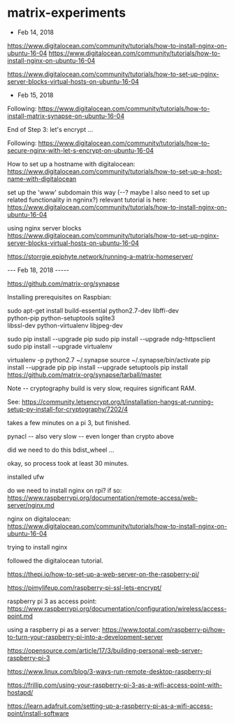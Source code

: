 # matrix-experiments

- Feb 14, 2018

https://www.digitalocean.com/community/tutorials/how-to-install-nginx-on-ubuntu-16-04
https://www.digitalocean.com/community/tutorials/how-to-install-nginx-on-ubuntu-16-04

https://www.digitalocean.com/community/tutorials/how-to-set-up-nginx-server-blocks-virtual-hosts-on-ubuntu-16-04

- Feb 15, 2018

Following: https://www.digitalocean.com/community/tutorials/how-to-install-matrix-synapse-on-ubuntu-16-04

End of Step 3: let's encrypt ...

Following: https://www.digitalocean.com/community/tutorials/how-to-secure-nginx-with-let-s-encrypt-on-ubuntu-16-04

How to set up a hostname with digitalocean:
https://www.digitalocean.com/community/tutorials/how-to-set-up-a-host-name-with-digitalocean

set up the 'www' subdomain this way (--? maybe I also need to set up related functionality in ngninx?) relevant tutorial is here: https://www.digitalocean.com/community/tutorials/how-to-install-nginx-on-ubuntu-16-04

using nginx server blocks
https://www.digitalocean.com/community/tutorials/how-to-set-up-nginx-server-blocks-virtual-hosts-on-ubuntu-16-04

https://storrgie.epiphyte.network/running-a-matrix-homeserver/

--- Feb 18, 2018 -----

https://github.com/matrix-org/synapse

Installing prerequisites on Raspbian:

sudo apt-get install build-essential python2.7-dev libffi-dev \
                     python-pip python-setuptools sqlite3 \
                     libssl-dev python-virtualenv libjpeg-dev

sudo pip install --upgrade pip
sudo pip install --upgrade ndg-httpsclient
sudo pip install --upgrade virtualenv

virtualenv -p python2.7 ~/.synapse
source ~/.synapse/bin/activate
pip install --upgrade pip
pip install --upgrade setuptools
pip install https://github.com/matrix-org/synapse/tarball/master

Note -- cryptography build is very slow, requires significant RAM. 

See:
https://community.letsencrypt.org/t/installation-hangs-at-running-setup-py-install-for-cryptography/7202/4

takes a few minutes on a pi 3, but finished.

pynacl -- also very slow -- even longer than crypto above

did we need to do this bdist_wheel ... 

okay, so process took at least 30 minutes.

installed ufw

do we need to install nginx on rpi?
if so: https://www.raspberrypi.org/documentation/remote-access/web-server/nginx.md

nginx on digitalocean: https://www.digitalocean.com/community/tutorials/how-to-install-nginx-on-ubuntu-16-04

trying to install nginx

followed the digitalocean tutorial.

https://thepi.io/how-to-set-up-a-web-server-on-the-raspberry-pi/

https://pimylifeup.com/raspberry-pi-ssl-lets-encrypt/

raspberry pi 3 as access point: https://www.raspberrypi.org/documentation/configuration/wireless/access-point.md

using a raspberry pi as a server:
https://www.toptal.com/raspberry-pi/how-to-turn-your-raspberry-pi-into-a-development-server

https://opensource.com/article/17/3/building-personal-web-server-raspberry-pi-3

https://www.linux.com/blog/3-ways-run-remote-desktop-raspberry-pi

https://frillip.com/using-your-raspberry-pi-3-as-a-wifi-access-point-with-hostapd/

https://learn.adafruit.com/setting-up-a-raspberry-pi-as-a-wifi-access-point/install-software

